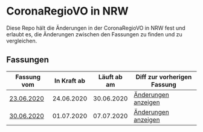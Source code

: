 # CoronaRegioVO in NRW

Diese Repo hält die Änderungen in der CoronaRegioVO in NRW fest und erlaubt es, die Änderungen zwischen den Fassungen zu finden und zu vergleichen.

## Fassungen

| Fassung vom        | In Kraft ab    | Läuft ab am    | Diff zur vorherigen Fassung |
| ------------------ | -------------- | -------------- | --------------------------- |
| [23.06.2020][Q01]  | 24.06.2020     | 30.06.2020     | [Änderungen anzeigen][D01]  |
| [30.06.2020][Q02]  | 01.07.2020     | 07.07.2020     | [Änderungen anzeigen][D02]  |

[Q01]: https://www.land.nrw/sites/default/files/asset/document/2020-06-23_coronaregionalverordnung.pdf
[Q02]: https://www.land.nrw/sites/default/files/asset/document/2020-06-30_coronaregiovo_vom_30.06.2020.pdf

[D01]: https://github.com/Art4/NRW-CoronaRegioVO/compare/0000-00-00...2020-06-23?diff=split
[D02]: https://github.com/Art4/NRW-CoronaRegioVO/compare/2020-06-23...2020-06-30?diff=split
